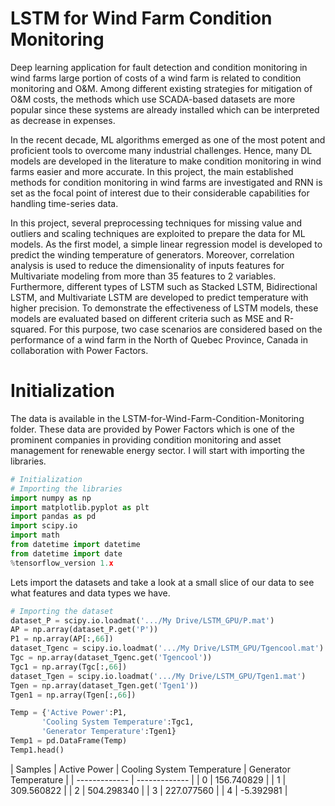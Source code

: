 # LSTM for Wind Farm Condition Monitoring
Deep learning application for fault detection and condition monitoring in wind farms
large portion of costs of a wind farm is related to condition monitoring and O&M. Among different existing strategies for mitigation of O&M costs, the methods which use SCADA-based datasets are more popular since these systems are already installed which can be interpreted as decrease in expenses.

In the recent decade, ML algorithms emerged as one of the most potent and proficient tools to overcome many industrial challenges. Hence, many DL models are developed in the literature to make condition monitoring in wind farms easier and more accurate. In this project, the main established methods for condition monitoring in wind farms are investigated and RNN is set as the focal point of interest due to their considerable capabilities for handling time-series data.

In this project, several preprocessing techniques for missing value and outliers and scaling techniques are exploited to prepare the data for ML models. As the first model, a simple linear regression model is developed to predict the winding temperature of generators. Moreover, correlation analysis is used to reduce the dimensionality of inputs features for Multivariate modeling from more than 35 features to 2 variables. Furthermore, different types of LSTM such as Stacked LSTM, Bidirectional LSTM, and Multivariate LSTM are developed to predict temperature with higher precision. To demonstrate the effectiveness of LSTM models, these models are evaluated based on different criteria such as MSE and R-squared. For this purpose, two case scenarios are considered based on the performance of a wind farm in the North of Quebec Province, Canada in collaboration with Power Factors.

# Initialization
The data is available in the LSTM-for-Wind-Farm-Condition-Monitoring folder. These data are provided by Power Factors which is one of the prominent companies in providing condition monitoring and asset management for renewable energy sector. I will start with importing the libraries.

```python
# Initialization
# Importing the libraries
import numpy as np
import matplotlib.pyplot as plt
import pandas as pd
import scipy.io
import math
from datetime import datetime
from datetime import date
%tensorflow_version 1.x
```

Lets import the datasets and take a look at a small slice of our data to see what features and data types we have.
```python
# Importing the dataset
dataset_P = scipy.io.loadmat('.../My Drive/LSTM_GPU/P.mat')
AP = np.array(dataset_P.get('P'))
P1 = np.array(AP[:,66])
dataset_Tgenc = scipy.io.loadmat('.../My Drive/LSTM_GPU/Tgencool.mat')
Tgc = np.array(dataset_Tgenc.get('Tgencool'))
Tgc1 = np.array(Tgc[:,66])
dataset_Tgen = scipy.io.loadmat('.../My Drive/LSTM_GPU/Tgen1.mat')
Tgen = np.array(dataset_Tgen.get('Tgen1'))
Tgen1 = np.array(Tgen[:,66])
```

```python
Temp = {'Active Power':P1,
       'Cooling System Temperature':Tgc1,
       'Generator Temperature':Tgen1}
Temp1 = pd.DataFrame(Temp)
Temp1.head()
```

|  Samples | Active Power  | Cooling System Temperature  | Generator Temperature  |
| ------------- | ------------- |
| 0  | 156.740829  |
| 1  | 309.560822  |
| 2  | 504.298340  |
| 3  | 227.077560  |
| 4  | -5.392981   |
